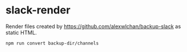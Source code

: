 slack-render
============

Render files created by https://github.com/alexwlchan/backup-slack as static HTML.

```npm run convert backup-dir/channels```
